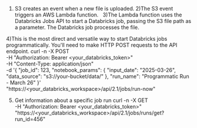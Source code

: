 1) S3 creates an event when a new file is uploaded.
2)The S3 event triggers an AWS Lambda function.   
3)The Lambda function uses the Databricks Jobs API to start a Databricks job, passing the S3 file path as a parameter.
The Databricks job processes the file.

4)This is the most direct and versatile way to start Databricks jobs programmatically. You'll need to make HTTP POST requests to the API endpoint.
curl -n -X POST \
  -H "Authorization: Bearer <your_databricks_token>" \
  -H "Content-Type: application/json" \
  -d '{
    "job_id": 123,
    "notebook_params": {
      "input_date": "2025-03-26",
      "data_source": "s3://your-bucket/data/"
    },
    "run_name": "Programmatic Run - March 26"
  }' \
  "https://<your_databricks_workspace>/api/2.1/jobs/run-now"

5) Get information about a specific job run
curl -n -X GET \
  -H "Authorization: Bearer <your_databricks_token>" \
  "https://<your_databricks_workspace>/api/2.1/jobs/runs/get?run_id=456"
